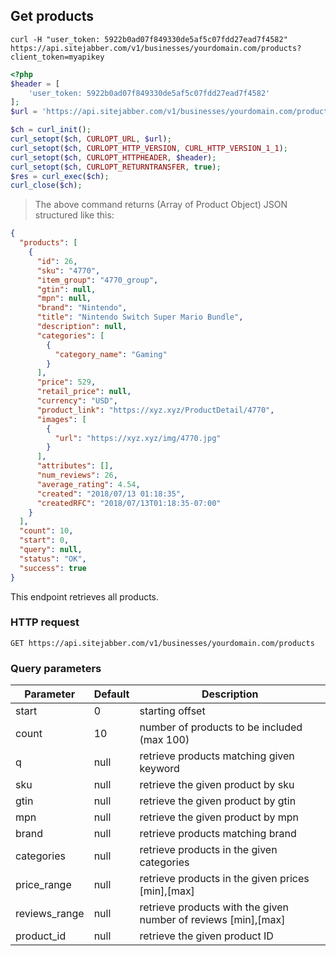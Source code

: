 ## Get products

```shell
curl -H "user_token: 5922b0ad07f849330de5af5c07fdd27ead7f4582"
https://api.sitejabber.com/v1/businesses/yourdomain.com/products?client_token=myapikey
```

```php
<?php
$header = [
	'user_token: 5922b0ad07f849330de5af5c07fdd27ead7f4582'
];
$url = 'https://api.sitejabber.com/v1/businesses/yourdomain.com/products?client_token=myapikey';

$ch = curl_init();
curl_setopt($ch, CURLOPT_URL, $url);
curl_setopt($ch, CURLOPT_HTTP_VERSION, CURL_HTTP_VERSION_1_1);
curl_setopt($ch, CURLOPT_HTTPHEADER, $header);
curl_setopt($ch, CURLOPT_RETURNTRANSFER, true);
$res = curl_exec($ch);
curl_close($ch);
```

> The above command returns (Array of Product Object) JSON structured like this:

```json
{
  "products": [
    {
      "id": 26,
      "sku": "4770",
      "item_group": "4770_group",
      "gtin": null,
      "mpn": null,
      "brand": "Nintendo",
      "title": "Nintendo Switch Super Mario Bundle",
      "description": null,
      "categories": [
        {
          "category_name": "Gaming"
        }
      ],
      "price": 529,
      "retail_price": null,
      "currency": "USD",
      "product_link": "https://xyz.xyz/ProductDetail/4770",
      "images": [
        {
          "url": "https://xyz.xyz/img/4770.jpg"
        }
      ],
      "attributes": [],
      "num_reviews": 26,
      "average_rating": 4.54,
      "created": "2018/07/13 01:18:35",
      "createdRFC": "2018/07/13T01:18:35-07:00"
    }
  ],
  "count": 10,
  "start": 0,
  "query": null,
  "status": "OK",
  "success": true
}
```

This endpoint retrieves all products.

### HTTP request

`GET https://api.sitejabber.com/v1/businesses/yourdomain.com/products`

### Query parameters

Parameter | Default | Description
--------- | ------- | -----------
start | 0 | starting offset
count | 10 | number of products to be included (max 100)
q | null | retrieve products matching given keyword
sku | null | retrieve the given product by sku
gtin | null | retrieve the given product by gtin
mpn | null | retrieve the given product by mpn
brand | null | retrieve products matching brand
categories | null | retrieve products in the given categories
price_range | null | retrieve products in the given prices [min],[max]
reviews_range | null | retrieve products with the given number of reviews [min],[max]
product_id | null | retrieve the given product ID
